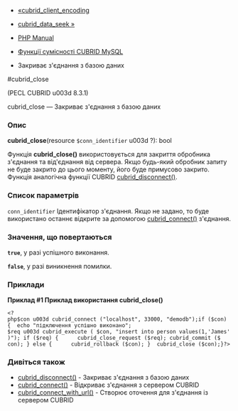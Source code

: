 - [«cubrid_client_encoding](function.cubrid-client-encoding.md)
- [cubrid_data_seek »](function.cubrid-data-seek.md)

- [PHP Manual](index.md)
- [Функції сумісності CUBRID MySQL](cubridmysql.cubrid.md)
- Закриває з'єднання з базою даних

#cubrid_close

(PECL CUBRID u003d 8.3.1)

cubrid_close — Закриває з'єднання з базою даних

### Опис

**cubrid_close**(resource `$conn_identifier` u003d ?): bool

Функція **cubrid_close()** використовується для закриття обробника
з'єднання та від'єднання від сервера. Якщо будь-який обробник запиту
не буде закрито до цього моменту, його буде примусово закрито. Функція
аналогічна функції CUBRID
[cubrid_disconnect()](function.cubrid-disconnect.md).

### Список параметрів

`conn_identifier`
Ідентифікатор з'єднання. Якщо не задано, то буде використано
останнє відкрите за допомогою
[cubrid_connect()](function.cubrid-connect.md) з'єднання.

### Значення, що повертаються

**`true`**, у разі успішного виконання.

**`false`**, у разі виникнення помилки.

### Приклади

**Приклад #1 Приклад використання **cubrid_close()****

` <?php$con u003d cubrid_connect ("localhost", 33000, "demodb");if ($con) {  echo "підключення успішно виконано"; $req u003d cubrid_execute ( $con, "insert into person values(1,'James')"); if ($req) {      cubrid_close_request ($req); cubrid_commit ($ con); } else {      cubrid_rollback ($con); }  cubrid_close ($con);}?> `

### Дивіться також

- [cubrid_disconnect()](function.cubrid-disconnect.md) - Закриває
з'єднання з базою даних
- [cubrid_connect()](function.cubrid-connect.md) - Відкриває
з'єднання з сервером CUBRID
- [cubrid_connect_with_url()](function.cubrid-connect-with-url.md) -
Створює оточення для з'єднання із сервером CUBRID
